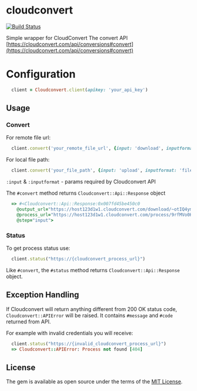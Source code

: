 # cloudconvert

[![Build Status](https://travis-ci.org/ldrner/cloudconvert.svg?branch=master)](https://travis-ci.org/ldrner/cloudconvert)

Simple wrapper for CloudConvert The convert API
[https://cloudconvert.com/api/conversions#convert](https://cloudconvert.com/api/conversions#convert)

# Configuration
``` ruby
  client = Cloudconvert.client(apikey: 'your_api_key')
```
## Usage

### Convert

For remote file url:
``` ruby
  client.convert('your_remote_file_url', {input: 'download', inputformat: 'remote_file_format'})
```

For local file path:
``` ruby
  client.convert('your_file_path', {input: 'upload', inputformat: 'file_format'})
```

`:input` & `:inputformat` - params required by Cloudconvert API

The `#convert` method returns `Cloudconvert::Api::Response` object
``` ruby
  => #<Cloudconvert::Api::Response:0x007fd45be450c0
    @output_url="https://host123d1w1.cloudconvert.com/download/~otIQ4ymiJAZIDKoOuYBK2V8hsXg",
    @process_url="https://host123d1w1.cloudconvert.com/process/9rfMVo0H7cz5YTFA3CbE",
    @step="input">
```

### Status
To get process status use:

``` ruby
  client.status("https://{cloudconvert_process_url}")
```
Like `#convert`, the `#status` method returns `Cloudconvert::Api::Response` object.

## Exception Handling

If Cloudconvert will return anything different from 200 OK status code, `Cloudconvert::APIError` will be raised. It contains `#message` and `#code` returned from API.

For example with invalid credentials you will receive:

``` ruby
  client.status("https://{invalid_cloudconvert_process_url}")
  => Cloudconvert::APIError: Process not found [404]
```
## License

The gem is available as open source under the terms of the [MIT License](http://opensource.org/licenses/MIT).
